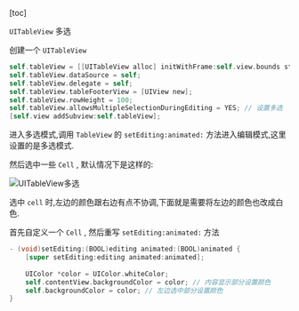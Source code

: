[toc]

`UITableView` 多选

创建一个 `UITableView`

```Objective-C
self.tableView = [[UITableView alloc] initWithFrame:self.view.bounds style:UITableViewStylePlain];
self.tableView.dataSource = self;
self.tableView.delegate = self;
self.tableView.tableFooterView = [UIView new];
self.tableView.rowHeight = 100;
self.tableView.allowsMultipleSelectionDuringEditing = YES; // 设置多选
[self.view addSubview:self.tableView];
```

进入多选模式,调用 `TableView` 的 `setEditing:animated:` 方法进入编辑模式,这里设置的是多选模式.

然后选中一些 `Cell` , 默认情况下是这样的:

![UITableView多选](https://raw.githubusercontent.com/guoguangtao/VSCodePicGoImages/master/UITableView%E5%A4%9A%E9%80%89.gif)

选中 `cell` 时,左边的颜色跟右边有点不协调,下面就是需要将左边的颜色也改成白色.

首先自定义一个 `Cell` , 然后重写 `setEditing:animated:` 方法

```Objective-C
- (void)setEditing:(BOOL)editing animated:(BOOL)animated {
    [super setEditing:editing animated:animated];
    
    UIColor *color = UIColor.whiteColor;
    self.contentView.backgroundColor = color; // 内容显示部分设置颜色
    self.backgroundColor = color; // 左边选中部分设置颜色
}
```


